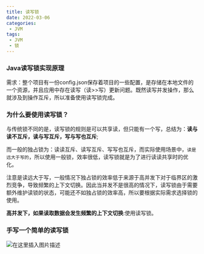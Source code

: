 ```yaml
---
title: 读写锁
date: 2022-03-06
categories:
 - JVM
tags:
 - JVM
 - 锁
---
```


### Java读写锁实现原理

需求：整个项目有一份config.json保存着项目的一些配置，是存储在本地文件的一个资源，并且应用中存在读写（读>>写）更新问题。既然读写并发操作，那么就涉及到操作互斥，所以准备使用读写锁完成。

### 为什么要使用读写锁？

与传统锁不同的是，读写锁的规则是可以共享读，但只能有一个写，总结为：**读与读不互斥，读与写互斥，写与写也互斥**;

而一般的独占锁为：读读互斥、读写互斥、写写也互斥，而实际使用场景中，`读是远大于写的`，所以使用一般锁，效率很低，读写锁就是为了进行读读共享时的优化。

注意是读远大于写，一般情况下独占锁的效率低于来源于高并发下对于临界区的激烈竞争，导致频繁的上下文切换。因此当并发不是很高的情况下，读写锁由于需要额外维护读锁的状态，可能还不如独占锁的效率高，所以要根据实际需求选择锁的使用。

**高并发下，如果读取数据会发生频繁的上下文切换**:使用读写锁。

### 手写一个简单的读写锁

![在这里插入图片描述](https://img-blog.csdnimg.cn/45972da9df004402a243b32d40738a8b.png?x-oss-process=image/watermark,type_d3F5LXplbmhlaQ,shadow_50,text_Q1NETiBAbGVlZGNvZGVKb2huMDE=,size_18,color_FFFFFF,t_70,g_se,x_16)
